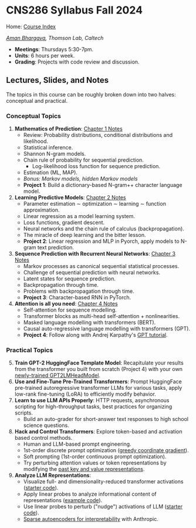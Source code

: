 # CNS286 Syllabus Fall 2024 

Home: [Course Index](https://lancelot.languagegame.io/cns286/index.html)

_[Aman Bhargava](https://aman-bhargava.com/), Thomson Lab, Caltech_

 - **Meetings**: Thursdays 5:30-7pm.
 - **Units**: 6 hours per week.
 - **Grading**: Projects with code review and discussion. 

## Lectures, Slides, and Notes

The topics in this course can be roughly broken down into two halves: conceptual and practical. 


### Conceptual Topics

 1. **Mathematics of Prediction**: [Chapter 1 Notes](ch01.html)
 	 - Review: Probability distributions, conditional distributions and likelihood. 
	 - Statistical inference.
	 - Shannon N-gram models. 
	 - Chain rule of probability for sequential prediction. 
		 - Log-likelihood loss function for sequence prediction. 
	 - Estimation (ML, MAP).
	 - _Bonus: Markov models, hidden Markov models_
	 - **Project 1**: Build a dictionary-based N-gram++ character language model. 
 2. **Learning Predictive Models**: [Chapter 2 Notes](ch02.html)
 	 - Parameter estimation $\sim$ optimization $\sim$ learning $\sim$ function approximation. 
	 - Linear regression as a model learning system. 
	 - Loss functions, gradient descent. 
	 - Neural networks and the chain rule of calculus (backpropagation).
	 - The miracle of deep learning and the bitter lesson. 
	 - **Project 2**: Linear regression and MLP in Pyorch, apply models to N-gram text prediction. 
 3. **Sequence Prediction with Recurrent Neural Networks**: [Chapter 3 Notes](ch03.html)
 	 - Markov processes as canonical sequential statistical processes. 
 	 - Challenge of sequential prediction with neural networks. 
	 - Latent states for sequence prediction. 
	 - Backpropagation through time. 
	 - Problems with backpropagation through time. 
	 - **Project 3**: Character-based RNN in PyTorch.
 4. **Attention is all you need**: [Chapter 4 Notes](ch04.html)
 	 - Self-attention for sequence modelling. 
	 - Transformer blocks as multi-head self-attention + nonlinearities. 
	 - Masked language modelling with transformers (BERT).
	 - Causal auto-regressive language modelling with transformers (GPT). 
 	 - **Project 4**: Follow along with Andrej Karpathy's [GPT tutorial](https://youtu.be/kCc8FmEb1nY?si=k4UW-QmI4bM5r3ky). 


### Practical Topics

 5. **Train GPT-2 HuggingFace Template Model**: Recapitulate your results from the transformer you built from scratch (Project 4) with your own [newly-trained GPT2LMHeadModel](https://github.com/huggingface/transformers/blob/v4.45.2/src/transformers/models/gpt2/modeling_gpt2.py#L1179). 
 6. **Use and Fine-Tune Pre-Trained Transformers**: Prompt HuggingFace pre-trained autoregressive transformer LLMs for various tasks, apply low-rank fine-tuning (LoRA) to efficiently modify behavior. 
 7. **Learn to use LLM APIs Properly**: HTTP requests, asynchronous scripting for high-throughput tasks, best practices for organizing scripts.
 	 - Build an auto-grader for short-answer text responses to high school science questions. 
 8. **Hack and Control Transformers**: Explore token-based and activation based control methods. 
 	 - Human and LLM-based prompt engineering. 
	 - 1st-order discrete prompt optimization ([greedy coordinate gradient](https://github.com/amanb2000/Magic_Words)).
	 - Soft prompting (1st-order continuous prompt optimization).
	 - Try perturbing attention values or token representations by modifying the [past key and value representations](https://github.com/huggingface/transformers/blob/69b5ccb8878b58372ea326d17d9490d67ccf23a7/src/transformers/models/gpt2/modeling_gpt2.py#L725). 
 9. **Analyze LLM Representations**: 
 	 - Visualize full- and dimensionality-reduced transformer activations ([starter code](https://colab.research.google.com/drive/1NQseiwja2wTP4dpN4i8g1LxRo4_af3i4?usp=sharing)).
	 - Apply linear probes to analyze informational content of representations ([example code](https://github.com/amanb2000/Emo_LLM/blob/main/notebooks/GPT2_Adjective_Representation_PCA.ipynb)). 
	 - Use linear probes to perturb ("nudge") activations of LLM ([starter code](https://github.com/amanb2000/Emo_LLM/blob/main/notebooks/Nudge_Intrinsic_Geometry.ipynb)).
	 - [Sparse autoencoders for interpretability](https://colab.research.google.com/drive/1DeagoR31QM9qFsMkVMgEuJPst9OwsGv4) with Anthropic.


